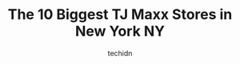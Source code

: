 ---
layout: ampstory
image: https://i0.wp.com/www.depkes.org/wp-content/uploads/2023/06/tj-maxx-0-in-new-york-ny-1685964958.jpeg?resize=640,853
author: techidn
featured: false
description: Discover the impressive array of TJ Maxx options in New York NY, where you can find 10 of the largest TJ Maxx establishments in the area. From renowned classics to hidden gems, New York NY o
title: The 10 Biggest TJ Maxx Stores in New York NY
cover:
   title: The 10 Biggest TJ Maxx Stores in New York NY
   subtitle: Rickpate
   background: https://www.depkes.org/wp-content/uploads/2023/06/tj-maxx-0-in-new-york-ny-1685964958.jpeg

pages: 
 - layout: thirds
   top: <h1>#1 T.J. Maxx</h1>
   bottom: "<p>Until today I did not know that TJ max sells Gucci jewelry and for a decent price. Will go there again just for these earrings))</p>"
   background: https://www.depkes.org/wp-content/uploads/2023/06/tj-maxx-1-in-new-york-ny-1685964959.jpeg
   backgroundblur: true
 - layout: thirds
   top: <h1>#2 T.J. Maxx</h1>
   bottom: "<p>620 6th Ave, New York, NY 10011, United States</p>"
   background: https://www.depkes.org/wp-content/uploads/2023/06/tj-maxx-2-in-new-york-ny-1685964959.jpeg
   cta:
      link: https://www.depkes.org/blog/the-10-biggest-tj-maxx-stores-in-new-york-ny/
      text: The 10 Biggest TJ Maxx Stores in New York NY
 - layout: thirds
   top: <h1>#3 T.J. Maxx</h1>
   bottom: "<p>14 Wall St, New York, NY 10005, United States</p>"
   background: https://www.depkes.org/wp-content/uploads/2023/06/tj-maxx-3-in-new-york-ny-1685964960.jpeg
   cta:
      link: https://www.depkes.org/blog/the-10-biggest-tj-maxx-stores-in-new-york-ny/
      text: The 10 Biggest TJ Maxx Stores in New York NY
 - layout: thirds
   top: <h1>#4 T.J. Maxx</h1>
   bottom: "<p>407 E 59th St, New York, NY 10022, United States</p>"
   background: https://images.unsplash.com/photo-1524169358666-79f22534bc6e?ixlib=rb-4.0.3&ixid=MnwxMjA3fDB8MHxwaG90by1wYWdlfHx8fGVufDB8fHx8&auto=format&fit=crop&w=640&h=853&q=80
   cta:
      link: https://www.depkes.org/blog/the-10-biggest-tj-maxx-stores-in-new-york-ny/
      text: The 10 Biggest TJ Maxx Stores in New York NY
 - layout: thirds
   top: <h1>#5 T.J. Maxx</h1>
   bottom: "<p>136-03 20th Ave, Queens, NY 11356, United States</p>"
   background: https://images.unsplash.com/photo-1599422314077-f4dfdaa4cd09?ixlib=rb-4.0.3&ixid=MnwxMjA3fDB8MHxwaG90by1wYWdlfHx8fGVufDB8fHx8&auto=format&fit=crop&w=640&h=853&q=80
   cta:
      link: https://www.depkes.org/blog/the-10-biggest-tj-maxx-stores-in-new-york-ny/
      text: The 10 Biggest TJ Maxx Stores in New York NY
 - layout: thirds
   top: <h1>#6 T.J. Maxx</h1>
   bottom: "<p>410 Gateway Dr, Brooklyn, NY 11239, United States</p>"
   background: https://images.unsplash.com/photo-1618556658017-fd9c732d1360?ixlib=rb-4.0.3&ixid=MnwxMjA3fDB8MHxwaG90by1wYWdlfHx8fGVufDB8fHx8&auto=format&fit=crop&w=640&h=853&q=80
   cta:
      link: https://www.depkes.org/blog/the-10-biggest-tj-maxx-stores-in-new-york-ny/
      text: The 10 Biggest TJ Maxx Stores in New York NY
 - layout: thirds
   top: <h1>#7 T.J. Maxx</h1>
   bottom: "<p>6101 Junction Blvd, Queens, NY 11374, United States</p>"
   background: https://images.unsplash.com/photo-1567095761054-7a02e69e5c43?ixlib=rb-4.0.3&ixid=MnwxMjA3fDB8MHxwaG90by1wYWdlfHx8fGVufDB8fHx8&auto=format&fit=crop&w=640&h=853&q=80
   cta:
      link: https://www.depkes.org/blog/the-10-biggest-tj-maxx-stores-in-new-york-ny/
      text: The 10 Biggest TJ Maxx Stores in New York NY
 - layout: thirds
   middle: Continue reading...
   background: https://images.unsplash.com/photo-1595364397663-fca4f075d796?ixlib=rb-4.0.3&ixid=MnwxMjA3fDB8MHxwaG90by1wYWdlfHx8fGVufDB8fHx8&auto=format&fit=crop&w=640&h=853&q=80
   cta:
      link: https://www.depkes.org/blog/the-10-biggest-tj-maxx-stores-in-new-york-ny/
      text: The 10 Biggest TJ Maxx Stores in New York NY
      
---